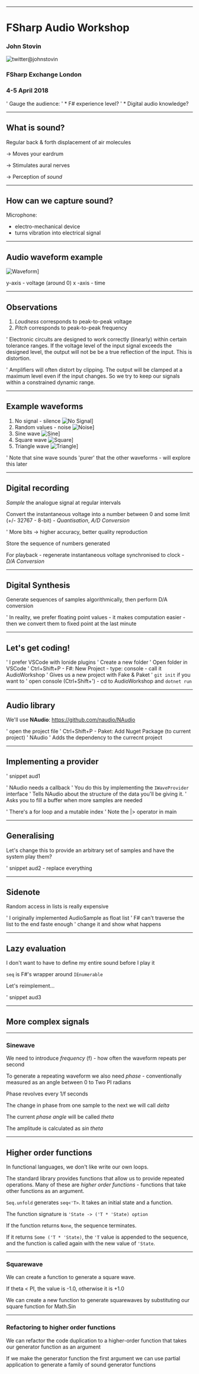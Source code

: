*** 

# FSharp Audio Workshop

### John Stovin

![twitter](images/Twitter.png)@johnstovin

### FSharp Exchange London

### 4-5 April 2018

' Gauge the audience:
' * F# experience level?
' * Digital audio knowledge?

***

## What is sound?

Regular back & forth displacement of air molecules

-> Moves your eardrum

-> Stimulates aural nerves

-> Perception of _sound_

---

## How can we capture sound?

Microphone:

* electro-mechanical device
* turns vibration into electrical signal

---

## Audio waveform example

![Waveform](images/waveform.png)]

y-axis - voltage (around 0)
x -axis - time

---

## Observations

1. _Loudness_ corresponds to peak-to-peak voltage
2. _Pitch_ corresponds to peak-to-peak frequency

' Electronic circuits are designed to work correctly (linearly) within certain tolerance ranges. If the voltage level of the input signal exceeds the designed level, the output will not be be a true reflection of the input. This is distortion.

' Amplifiers will often distort by clipping. The output will be clamped at a maximum level even if the input changes. So we try to keep our signals within a constrained dynamic range. 

---

## Example waveforms

1. No signal - silence
![No Signal](images/no_signal.png)]
2. Random values - noise
![Noise](images/noise.png)]
3. Sine wave
![Sine](images/sine.png)]
4. Square wave
![Square](images/square.png)]
5. Triangle wave
![Triangle](images/triangle.png)]

' Note that sine wave sounds 'purer' that the other waveforms - will explore this later

---

## Digital recording

_Sample_ the analogue signal at regular intervals

Convert the instantaneous voltage into a number between 0 and some limit (+/- 32767 - 8-bit) - _Quantisation_, _A/D Conversion_

' More bits -> higher accuracy, better quality reproduction

Store the sequence of numbers generated

For playback - regenerate instantaneous voltage synchronised to clock - _D/A Conversion_

---

## Digital Synthesis

Generate sequences of samples algorithmically, then perform D/A conversion

' In reality, we prefer floating point values - it makes computation easier - then we convert them to fixed point at the last minute

***

## Let's get coding!

' I prefer VSCode with Ionide plugins
' Create a new folder
' Open folder in VSCode
' Ctrl+Shift+P - F#: New Project - type: console - call it AudioWorkshop
'   Gives us a new project with Fake & Paket
' `git init` if you want to
' open console (Ctrl+Shift+') - cd to AudioWorkshop and `dotnet run`

---

## Audio library

We'll use **NAudio**: <https://github.com/naudio/NAudio>

' open the project file
' Ctrl+Shift+P - Paket: Add Nuget Package (to current project)
' NAudio
' Adds the dependency to the currecnt project

---

## Implementing a provider

' snippet aud1

' NAudio needs a callback
' You do this by implementing the `IWaveProvider` interface
' Tells NAudio about the structure of the data you'll be giving it.
' Asks you to fill a buffer when more samples are needed

' There's a for loop and a mutable index
' Note the |> operator in main

***

## Generalising

Let's change this to provide an arbitrary set of samples and have the system play them?

' snippet aud2 - replace everything

---

## Sidenote

Random access in lists is really expensive

' I originally implemented AudioSample as float list
' F# can't traverse the list to the end faste enough
' change it and show what happens

---

## Lazy evaluation

I don't want to have to define my entire sound before I play it

`seq` is F#'s wrapper around `IEnumerable`

Let's reimplement...

' snippet aud3

***

## More complex signals

---

### Sinewave

We need to introduce _frequency_ (f) - how often the waveform repeats per second

To generate a repeating waveform we also need _phase_ - conventionally measured as an angle between 0 to Two PI radians

Phase revolves every 1/f seconds

The change in phase from one sample to the next we will call _delta_

The current _phase angle_ will be called _theta_

The amplitude is calculated as _sin theta_

---

## Higher order functions

In functional languages, we don't like write our own loops.

The standard library provides functions that allow us to provide repeated operations. Many of these are _higher order functions_ - functions that take other functions as an argument.

`Seq.unfold` generates `seq<'T>`. It takes an initial state and a function.

The function signature is `'State -> ('T * 'State) option`

If the function returns `None`, the sequence terminates.

If it returns `Some ('T * 'State)`, the `'T` value is appended to the sequence, and the function is called again with the new value of `'State`.

---

### Squarewave

We can create a function to generate a square wave.

If theta < PI, the value is -1.0, otherwise it is +1.0

We can create a new function to generate squarewaves by substituting our square function for Math.Sin

---

### Refactoring to higher order functions

We can refactor the code duplication to a higher-order function that takes our generator function as an argument

If we make the generator function the first argument we can use partial application to generate a family of sound generator functions



